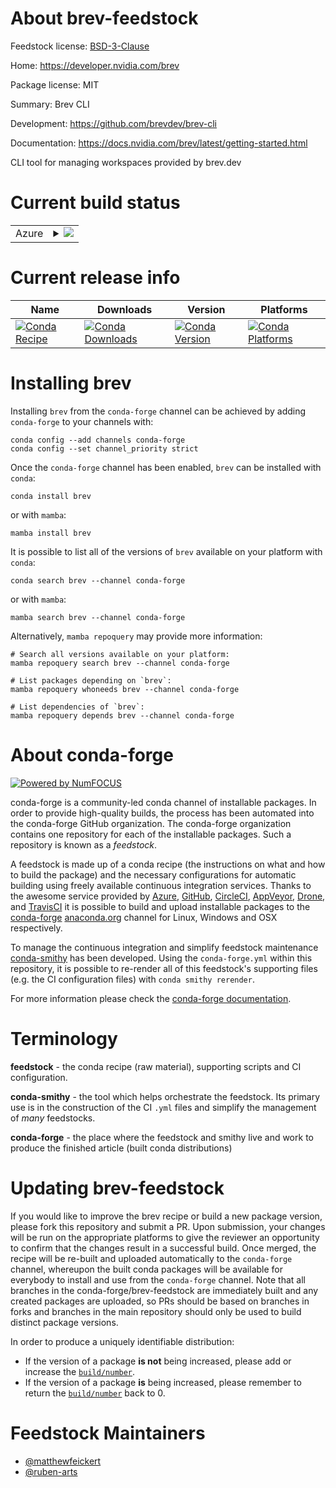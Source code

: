 About brev-feedstock
====================

Feedstock license: [BSD-3-Clause](https://github.com/conda-forge/brev-feedstock/blob/main/LICENSE.txt)

Home: https://developer.nvidia.com/brev

Package license: MIT

Summary: Brev CLI

Development: https://github.com/brevdev/brev-cli

Documentation: https://docs.nvidia.com/brev/latest/getting-started.html

CLI tool for managing workspaces provided by brev.dev

Current build status
====================


<table>
    
  <tr>
    <td>Azure</td>
    <td>
      <details>
        <summary>
          <a href="https://dev.azure.com/conda-forge/feedstock-builds/_build/latest?definitionId=26008&branchName=main">
            <img src="https://dev.azure.com/conda-forge/feedstock-builds/_apis/build/status/brev-feedstock?branchName=main">
          </a>
        </summary>
        <table>
          <thead><tr><th>Variant</th><th>Status</th></tr></thead>
          <tbody><tr>
              <td>linux_64</td>
              <td>
                <a href="https://dev.azure.com/conda-forge/feedstock-builds/_build/latest?definitionId=26008&branchName=main">
                  <img src="https://dev.azure.com/conda-forge/feedstock-builds/_apis/build/status/brev-feedstock?branchName=main&jobName=linux&configuration=linux%20linux_64_" alt="variant">
                </a>
              </td>
            </tr><tr>
              <td>linux_aarch64</td>
              <td>
                <a href="https://dev.azure.com/conda-forge/feedstock-builds/_build/latest?definitionId=26008&branchName=main">
                  <img src="https://dev.azure.com/conda-forge/feedstock-builds/_apis/build/status/brev-feedstock?branchName=main&jobName=linux&configuration=linux%20linux_aarch64_" alt="variant">
                </a>
              </td>
            </tr><tr>
              <td>linux_ppc64le</td>
              <td>
                <a href="https://dev.azure.com/conda-forge/feedstock-builds/_build/latest?definitionId=26008&branchName=main">
                  <img src="https://dev.azure.com/conda-forge/feedstock-builds/_apis/build/status/brev-feedstock?branchName=main&jobName=linux&configuration=linux%20linux_ppc64le_" alt="variant">
                </a>
              </td>
            </tr><tr>
              <td>osx_64</td>
              <td>
                <a href="https://dev.azure.com/conda-forge/feedstock-builds/_build/latest?definitionId=26008&branchName=main">
                  <img src="https://dev.azure.com/conda-forge/feedstock-builds/_apis/build/status/brev-feedstock?branchName=main&jobName=osx&configuration=osx%20osx_64_" alt="variant">
                </a>
              </td>
            </tr><tr>
              <td>osx_arm64</td>
              <td>
                <a href="https://dev.azure.com/conda-forge/feedstock-builds/_build/latest?definitionId=26008&branchName=main">
                  <img src="https://dev.azure.com/conda-forge/feedstock-builds/_apis/build/status/brev-feedstock?branchName=main&jobName=osx&configuration=osx%20osx_arm64_" alt="variant">
                </a>
              </td>
            </tr>
          </tbody>
        </table>
      </details>
    </td>
  </tr>
</table>

Current release info
====================

| Name | Downloads | Version | Platforms |
| --- | --- | --- | --- |
| [![Conda Recipe](https://img.shields.io/badge/recipe-brev-green.svg)](https://anaconda.org/conda-forge/brev) | [![Conda Downloads](https://img.shields.io/conda/dn/conda-forge/brev.svg)](https://anaconda.org/conda-forge/brev) | [![Conda Version](https://img.shields.io/conda/vn/conda-forge/brev.svg)](https://anaconda.org/conda-forge/brev) | [![Conda Platforms](https://img.shields.io/conda/pn/conda-forge/brev.svg)](https://anaconda.org/conda-forge/brev) |

Installing brev
===============

Installing `brev` from the `conda-forge` channel can be achieved by adding `conda-forge` to your channels with:

```
conda config --add channels conda-forge
conda config --set channel_priority strict
```

Once the `conda-forge` channel has been enabled, `brev` can be installed with `conda`:

```
conda install brev
```

or with `mamba`:

```
mamba install brev
```

It is possible to list all of the versions of `brev` available on your platform with `conda`:

```
conda search brev --channel conda-forge
```

or with `mamba`:

```
mamba search brev --channel conda-forge
```

Alternatively, `mamba repoquery` may provide more information:

```
# Search all versions available on your platform:
mamba repoquery search brev --channel conda-forge

# List packages depending on `brev`:
mamba repoquery whoneeds brev --channel conda-forge

# List dependencies of `brev`:
mamba repoquery depends brev --channel conda-forge
```


About conda-forge
=================

[![Powered by
NumFOCUS](https://img.shields.io/badge/powered%20by-NumFOCUS-orange.svg?style=flat&colorA=E1523D&colorB=007D8A)](https://numfocus.org)

conda-forge is a community-led conda channel of installable packages.
In order to provide high-quality builds, the process has been automated into the
conda-forge GitHub organization. The conda-forge organization contains one repository
for each of the installable packages. Such a repository is known as a *feedstock*.

A feedstock is made up of a conda recipe (the instructions on what and how to build
the package) and the necessary configurations for automatic building using freely
available continuous integration services. Thanks to the awesome service provided by
[Azure](https://azure.microsoft.com/en-us/services/devops/), [GitHub](https://github.com/),
[CircleCI](https://circleci.com/), [AppVeyor](https://www.appveyor.com/),
[Drone](https://cloud.drone.io/welcome), and [TravisCI](https://travis-ci.com/)
it is possible to build and upload installable packages to the
[conda-forge](https://anaconda.org/conda-forge) [anaconda.org](https://anaconda.org/)
channel for Linux, Windows and OSX respectively.

To manage the continuous integration and simplify feedstock maintenance
[conda-smithy](https://github.com/conda-forge/conda-smithy) has been developed.
Using the ``conda-forge.yml`` within this repository, it is possible to re-render all of
this feedstock's supporting files (e.g. the CI configuration files) with ``conda smithy rerender``.

For more information please check the [conda-forge documentation](https://conda-forge.org/docs/).

Terminology
===========

**feedstock** - the conda recipe (raw material), supporting scripts and CI configuration.

**conda-smithy** - the tool which helps orchestrate the feedstock.
                   Its primary use is in the construction of the CI ``.yml`` files
                   and simplify the management of *many* feedstocks.

**conda-forge** - the place where the feedstock and smithy live and work to
                  produce the finished article (built conda distributions)


Updating brev-feedstock
=======================

If you would like to improve the brev recipe or build a new
package version, please fork this repository and submit a PR. Upon submission,
your changes will be run on the appropriate platforms to give the reviewer an
opportunity to confirm that the changes result in a successful build. Once
merged, the recipe will be re-built and uploaded automatically to the
`conda-forge` channel, whereupon the built conda packages will be available for
everybody to install and use from the `conda-forge` channel.
Note that all branches in the conda-forge/brev-feedstock are
immediately built and any created packages are uploaded, so PRs should be based
on branches in forks and branches in the main repository should only be used to
build distinct package versions.

In order to produce a uniquely identifiable distribution:
 * If the version of a package **is not** being increased, please add or increase
   the [``build/number``](https://docs.conda.io/projects/conda-build/en/latest/resources/define-metadata.html#build-number-and-string).
 * If the version of a package **is** being increased, please remember to return
   the [``build/number``](https://docs.conda.io/projects/conda-build/en/latest/resources/define-metadata.html#build-number-and-string)
   back to 0.

Feedstock Maintainers
=====================

* [@matthewfeickert](https://github.com/matthewfeickert/)
* [@ruben-arts](https://github.com/ruben-arts/)

